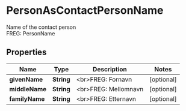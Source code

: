 

# PersonAsContactPersonName

Name of the contact person  <br>FREG: PersonName

## Properties

| Name | Type | Description | Notes |
|------------ | ------------- | ------------- | -------------|
|**givenName** | **String** | &lt;br&gt;FREG: Fornavn |  [optional] |
|**middleName** | **String** | &lt;br&gt;FREG: Mellomnavn |  [optional] |
|**familyName** | **String** | &lt;br&gt;FREG: Etternavn |  [optional] |




